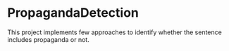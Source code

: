 # PropagandaDetection
This project implements few approaches to identify whether the sentence includes propaganda or not.

